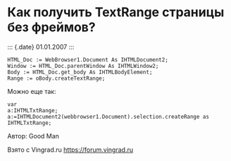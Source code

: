 Как получить TextRange страницы без фреймов?
============================================

::: {.date}
01.01.2007
:::

    HTML_Doc := WebBrowser1.Document As IHTMLDocument2;
    Window := HTML_Doc.parentWindow As IHTMLWindow2;
    Body := HTML_Doc.get_body As IHTMLBodyElement;
    Range := oBody.createTextRange;

Можно еще так:

    var
    a:IHTMLTxtRange;
    a:=IHTMLDocument2(webbrowser1.Document).selection.createRange as IHTMLTxtRange;

Автор: Good Man

Взято с Vingrad.ru <https://forum.vingrad.ru>
